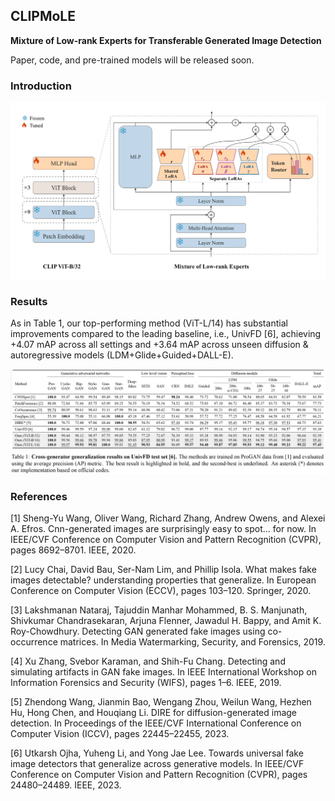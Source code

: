 ## CLIPMoLE

**Mixture of Low-rank Experts for Transferable Generated Image Detection**

Paper, code, and pre-trained models will be released soon.

### Introduction

<img src="https://github.com/zhliuworks/CLIPMoLE/blob/master/assets/overview.png" alt="overview"/>

### Results

As in Table 1, our top-performing method (ViT-L/14) has substantial improvements compared to the leading baseline, i.e., UnivFD [6],
achieving +4.07 mAP across all settings and +3.64 mAP across unseen diffusion & autoregressive models (LDM+Glide+Guided+DALL-E).

<img src="https://github.com/zhliuworks/CLIPMoLE/blob/master/assets/generalization_univfd_ap.png" alt="generalization_univfd_ap"/>


### References

[1] Sheng-Yu Wang, Oliver Wang, Richard Zhang, Andrew Owens, and Alexei A. Efros. Cnn-generated images are surprisingly easy to spot... for now. In IEEE/CVF Conference on Computer Vision and Pattern Recognition (CVPR), pages 8692–8701. IEEE, 2020.

[2] Lucy Chai, David Bau, Ser-Nam Lim, and Phillip Isola. What makes fake images detectable? understanding properties that generalize. In European Conference on Computer Vision (ECCV), pages 103–120. Springer, 2020.

[3] Lakshmanan Nataraj, Tajuddin Manhar Mohammed, B. S. Manjunath, Shivkumar Chandrasekaran, Arjuna Flenner, Jawadul H. Bappy, and Amit K. Roy-Chowdhury. Detecting GAN generated fake images using co-occurrence matrices. In Media Watermarking, Security, and Forensics, 2019.

[4] Xu Zhang, Svebor Karaman, and Shih-Fu Chang. Detecting and simulating artifacts in GAN fake images. In IEEE International Workshop on Information Forensics and Security (WIFS), pages 1–6. IEEE, 2019.

[5] Zhendong Wang, Jianmin Bao, Wengang Zhou, Weilun Wang, Hezhen Hu, Hong Chen, and Houqiang Li. DIRE for diffusion-generated image detection. In Proceedings of the IEEE/CVF International Conference on Computer Vision (ICCV), pages 22445–22455, 2023.

[6] Utkarsh Ojha, Yuheng Li, and Yong Jae Lee. Towards universal fake image detectors that generalize across generative models. In IEEE/CVF Conference on Computer Vision and Pattern Recognition (CVPR), pages 24480–24489. IEEE, 2023.